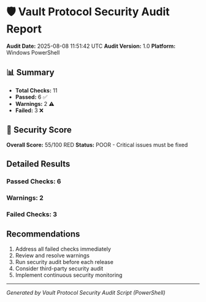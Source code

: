 # 🛡️ Vault Protocol Security Audit Report

**Audit Date:** 2025-08-08 11:51:42 UTC
**Audit Version:** 1.0
**Platform:** Windows PowerShell

## 📊 Summary

- **Total Checks:** 11
- **Passed:** 6 ✅
- **Warnings:** 2 ⚠️
- **Failed:** 3 ❌

## 🎯 Security Score

**Overall Score:** 55/100
RED **Status:** POOR - Critical issues must be fixed

## Detailed Results

### Passed Checks: 6
### Warnings: 2
### Failed Checks: 3

## Recommendations

1. Address all failed checks immediately
2. Review and resolve warnings
3. Run security audit before each release
4. Consider third-party security audit
5. Implement continuous security monitoring

---
*Generated by Vault Protocol Security Audit Script (PowerShell)*


